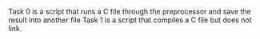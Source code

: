 Task 0 is a script that runs a C file through the preprocessor and save the result into another file
Task 1 is a script that compiles a C file but does not link.
